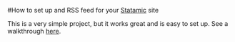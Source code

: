 #How to set up and RSS feed for your [Statamic](http://statamic.com) site

This is a very simple project, but it works great and is easy to set up. See a walkthrough [here](http://birchtree.me/resources/statamic-rss).